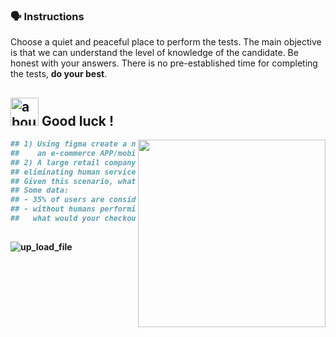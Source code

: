 ### :speaking_head: Instructions

<p align="left"> 
  Choose a quiet and peaceful place to perform the tests. The main objective is that we can understand the level of knowledge of the candidate. Be honest with your answers. There is no pre-established time for completing the tests, <strong>do your best</strong>.<br>
</p>
<b>

## <img width="45" alt="about" src="https://raw.github.com/elizarov/elizarov/master/about.png"> Good luck !

<img align="right" width="300" src="https://i2.wp.com/allhtaccess.info/wp-content/uploads/2018/03/programming.gif?fit=1281%2C716&ssl=1" />

```python
## 1) Using figma create a navigable prototype for 
##    an e-commerce APP/mobile whose goal is to sell groceries.
## 2) A large retail company wants to modernize its structure by 
## eliminating human service and moving towards 100% autonomous service. 
## Given this scenario, what would your user experience strategy look like?
## Some data:
## - 35% of users are considered elderly.
## - without humans performing the checkout for users, 
##   what would your checkout and payments strategy look like?
    
```

  
![up_load_file](https://user-images.githubusercontent.com/93677386/220721238-e4b9f1e6-ed3e-457b-90e8-4f4b0ceb308b.png)

